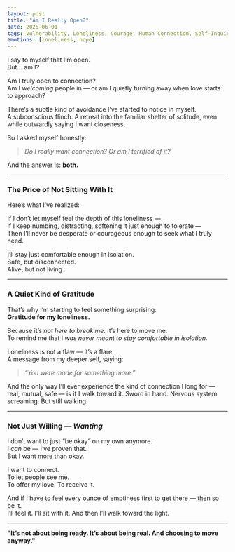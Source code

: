 ```yaml
---
layout: post
title: "Am I Really Open?"
date: 2025-06-01
tags: Vulnerability, Loneliness, Courage, Human Connection, Self-Inquiry
emotions: [loneliness, hope]
---
```


I say to myself that I’m open.  
But… am I?

Am I truly open to connection?  
Am I *welcoming* people in — or am I quietly turning away when love starts to approach?

There’s a subtle kind of avoidance I’ve started to notice in myself.  
A subconscious flinch. A retreat into the familiar shelter of solitude, even while outwardly saying I want closeness.

So I asked myself honestly:  
> *Do I really want connection? Or am I terrified of it?*

And the answer is: **both.**

---

### The Price of Not Sitting With It

Here’s what I’ve realized:

If I don’t let myself feel the depth of this loneliness —  
If I keep numbing, distracting, softening it just enough to tolerate —  
Then I’ll never be desperate or courageous enough to seek what I truly need.

I’ll stay just comfortable enough in isolation.  
Safe, but disconnected.  
Alive, but not living.

---

### A Quiet Kind of Gratitude

That’s why I’m starting to feel something surprising:  
**Gratitude for my loneliness.**

Because it’s *not here to break me*. It’s here to move me.  
To remind me that I *was never meant to stay comfortable in isolation.*

Loneliness is not a flaw — it’s a flare.  
A message from my deeper self, saying:  
> *“You were made for something more.”*

And the only way I’ll ever experience the kind of connection I long for — real, mutual, safe — is if I walk toward it. Sword in hand. Nervous system screaming. But still walking.

---

### Not Just Willing — *Wanting*

I don’t want to just “be okay” on my own anymore.  
I *can* be — I’ve proven that.  
But I want more than okay.

I want to connect.  
To let people see me.  
To offer my love. To receive it.

And if I have to feel every ounce of emptiness first to get there — then so be it.  
I’ll feel it. I’ll sit with it. And then I’ll walk toward the light.

---

**"It’s not about being ready. It’s about being real. And choosing to move anyway."**
